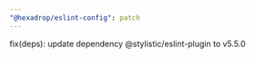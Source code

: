 ```yaml
---
"@hexadrop/eslint-config": patch
---
```


fix(deps): update dependency @stylistic/eslint-plugin to v5.5.0
